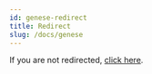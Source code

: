 ```yaml
---
id: genese-redirect
title: Redirect
slug: /docs/genese
---
```


<!-- Automatically redirect to the new page -->
<meta http-equiv="refresh" content="0; url=/docs/plus-d-infos/genese" />

If you are not redirected, [click here](/docs/plus-d-infos/genese).